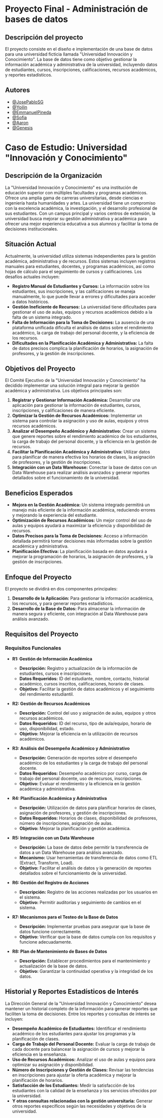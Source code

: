 # Proyecto Final - Administración de bases de datos


## Descripción del proyecto

El proyecto consiste en el diseño e implementación de una base de datos para una universidad ficticia llamada "Universidad Innovación y Conocimiento". La base de datos tiene como objetivo gestionar la información académica y administrativa de la universidad, incluyendo datos de estudiantes, cursos, inscripciones, calificaciones, recursos académicos, y reportes estadísticos.


## Autores

- [@JosePabloSG](https://github.com/JosePabloSG)
- [@Yoilin](https://github.com/YoilinCastrillo)
- [@EmmanuelPineda](https://github.com/PinedaCR10)
- [@Sofia](https://github.com/SofiaSJ09)
- [@Aaron](https://github.com/ItsChavesCR)
- [@Genesis](https://github.com/AlexaGenar)

# Caso de Estudio: Universidad "Innovación y Conocimiento"

## Descripción de la Organización

La "Universidad Innovación y Conocimiento" es una institución de educación superior con múltiples facultades y programas académicos. Ofrece una amplia gama de carreras universitarias, desde ciencias e ingeniería hasta humanidades y artes. La universidad tiene un compromiso con la excelencia académica, la investigación, y el desarrollo profesional de sus estudiantes. Con un campus principal y varios centros de extensión, la universidad busca mejorar su gestión administrativa y académica para ofrecer una mejor experiencia educativa a sus alumnos y facilitar la toma de decisiones institucionales.

## Situación Actual

Actualmente, la universidad utiliza sistemas independientes para la gestión académica, administrativa y de recursos. Estos sistemas incluyen registros manuales para estudiantes, docentes, y programas académicos, así como hojas de cálculo para el seguimiento de cursos y calificaciones. Los desafíos actuales incluyen:

- **Registro Manual de Estudiantes y Cursos:** La información sobre los estudiantes, sus inscripciones, y las calificaciones se maneja manualmente, lo que puede llevar a errores y dificultades para acceder a datos históricos.
- **Gestión Ineficiente de Recursos:** La universidad tiene dificultades para gestionar el uso de aulas, equipos y recursos académicos debido a la falta de un sistema integrado.
- **Falta de Información para la Toma de Decisiones:** La ausencia de una plataforma unificada dificulta el análisis de datos sobre el rendimiento académico, la carga de trabajo del personal docente, y la eficiencia de los recursos.
- **Dificultades en la Planificación Académica y Administrativa:** La falta de datos precisos complica la planificación de horarios, la asignación de profesores, y la gestión de inscripciones.

## Objetivos del Proyecto

El Comité Ejecutivo de la "Universidad Innovación y Conocimiento" ha decidido implementar una solución integral para mejorar la gestión académica y administrativa. Los objetivos principales son:

1. **Registrar y Gestionar Información Académica:** Desarrollar una aplicación para gestionar la información de estudiantes, cursos, inscripciones, y calificaciones de manera eficiente.
2. **Optimizar la Gestión de Recursos Académicos:** Implementar un sistema para controlar la asignación y uso de aulas, equipos y otros recursos académicos.
3. **Analizar el Desempeño Académico y Administrativo:** Crear un sistema que genere reportes sobre el rendimiento académico de los estudiantes, la carga de trabajo del personal docente, y la eficiencia en la gestión de recursos.
4. **Facilitar la Planificación Académica y Administrativa:** Utilizar datos para planificar de manera efectiva los horarios de clases, la asignación de profesores, y la gestión de inscripciones.
5. **Integración con un Data Warehouse:** Conectar la base de datos con un Data Warehouse para realizar análisis avanzados y generar reportes detallados sobre el funcionamiento de la universidad.

## Beneficios Esperados

- **Mejora en la Gestión Académica:** Un sistema integrado permitirá un manejo más eficiente de la información académica, reduciendo errores y mejorando la experiencia del estudiante.
- **Optimización de Recursos Académicos:** Un mejor control del uso de aulas y equipos ayudará a maximizar la eficiencia y disponibilidad de recursos.
- **Datos Precisos para la Toma de Decisiones:** Acceso a información detallada permitirá tomar decisiones más informadas sobre la gestión académica y administrativa.
- **Planificación Efectiva:** La planificación basada en datos ayudará a mejorar la programación de horarios, la asignación de profesores, y la gestión de inscripciones.

## Enfoque del Proyecto

El proyecto se dividirá en dos componentes principales:

1. **Desarrollo de la Aplicación:** Para gestionar la información académica, los recursos, y para generar reportes estadísticos.
2. **Desarrollo de la Base de Datos:** Para almacenar la información de manera segura y eficiente, con integración al Data Warehouse para análisis avanzado.

## Requisitos del Proyecto

### Requisitos Funcionales

- **R1: Gestión de Información Académica**
  - **Descripción:** Registro y actualización de la información de estudiantes, cursos e inscripciones.
  - **Datos Requeridos:** ID del estudiante, nombre, contacto, historial académico, cursos inscritos, calificaciones, horario de clases.
  - **Objetivo:** Facilitar la gestión de datos académicos y el seguimiento del rendimiento estudiantil.

- **R2: Gestión de Recursos Académicos**
  - **Descripción:** Control del uso y asignación de aulas, equipos y otros recursos académicos.
  - **Datos Requeridos:** ID del recurso, tipo de aula/equipo, horario de uso, disponibilidad, estado.
  - **Objetivo:** Mejorar la eficiencia en la utilización de recursos académicos.

- **R3: Análisis del Desempeño Académico y Administrativo**
  - **Descripción:** Generación de reportes sobre el desempeño académico de los estudiantes y la carga de trabajo del personal docente.
  - **Datos Requeridos:** Desempeño académico por curso, carga de trabajo del personal docente, uso de recursos, inscripciones.
  - **Objetivo:** Evaluar el rendimiento y la eficiencia en la gestión académica y administrativa.

- **R4: Planificación Académica y Administrativa**
  - **Descripción:** Utilización de datos para planificar horarios de clases, asignación de profesores, y gestión de inscripciones.
  - **Datos Requeridos:** Horarios de clases, disponibilidad de profesores, número de inscripciones, asignación de aulas.
  - **Objetivo:** Mejorar la planificación y gestión académica.

- **R5: Integración con un Data Warehouse**
  - **Descripción:** La base de datos debe permitir la transferencia de datos a un Data Warehouse para análisis avanzado.
  - **Mecanismo:** Usar herramientas de transferencia de datos como ETL (Extract, Transform, Load).
  - **Objetivo:** Facilitar el análisis de datos y la generación de reportes detallados sobre el funcionamiento de la universidad.

- **R6: Gestión del Registro de Acciones**
  - **Descripción:** Registro de las acciones realizadas por los usuarios en el sistema.
  - **Objetivo:** Permitir auditorías y seguimiento de cambios en el sistema.

- **R7: Mecanismos para el Testeo de la Base de Datos**
  - **Descripción:** Implementar pruebas para asegurar que la base de datos funcione correctamente.
  - **Objetivo:** Verificar que la base de datos cumpla con los requisitos y funcione adecuadamente.

- **R8: Plan de Mantenimiento de Bases de Datos**
  - **Descripción:** Establecer procedimientos para el mantenimiento y actualización de la base de datos.
  - **Objetivo:** Garantizar la continuidad operativa y la integridad de los datos.

## Historial y Reportes Estadísticos de Interés

La Dirección General de la "Universidad Innovación y Conocimiento" desea mantener un historial completo de la información para generar reportes que faciliten la toma de decisiones. Entre los reportes y consultas de interés se incluyen:

- **Desempeño Académico de Estudiantes:** Identificar el rendimiento académico de los estudiantes para ajustar los programas y la planificación de clases.
- **Carga de Trabajo del Personal Docente:** Evaluar la carga de trabajo de cada docente para balancear la asignación de cursos y mejorar la eficiencia en la enseñanza.
- **Uso de Recursos Académicos:** Analizar el uso de aulas y equipos para optimizar su asignación y disponibilidad.
- **Número de Inscripciones y Gestión de Clases:** Revisar las tendencias en inscripciones para ajustar la oferta académica y mejorar la planificación de horarios.
- **Satisfacción de los Estudiantes:** Medir la satisfacción de los estudiantes con la calidad de la enseñanza y los servicios ofrecidos por la universidad.
- **Y otras consultas relacionadas con la gestión universitaria:** Generar otros reportes específicos según las necesidades y objetivos de la universidad.